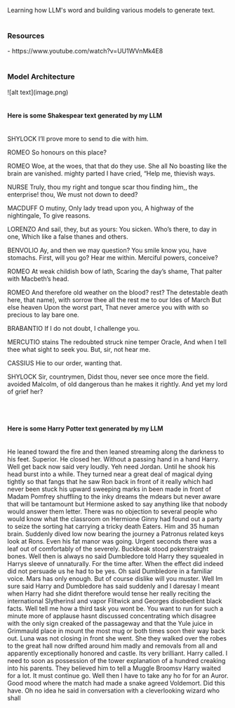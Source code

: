 Learning how LLM's word and building various models to generate text. <br><br>
<h3>Resources</h3> - https://www.youtube.com/watch?v=UU1WVnMk4E8 <br><br>
<h3>Model Architecture</h3>
![alt text](image.png)
<br><br>
<h4>Here is some <b>Shakespear</b> text generated by my LLM</h4> <br>
SHYLOCK
 I’ll prove more to send to die with him. 

ROMEO
 So honours on this place? 

ROMEO
 Woe, at the woes, that that do they use. She all No boasting like the brain are vanished. mighty parted I have cried, “Help me, thievish ways. 

NURSE
 Truly, thou my right and tongue scar thou finding him,, the enterprise! thou, We must not down to deed? 

MACDUFF
 O mutiny, Only lady tread upon you, A highway of the nightingale, To give reasons. 

LORENZO
 And sail, they, but as yours: You sicken. Who’s there, to day in one, Which like a false thanes and others. 

BENVOLIO
 Ay, and then we may question? You smile know you, have stomachs. First, will you go? Hear me within. Merciful powers, conceive? 

ROMEO
 At weak childish bow of lath, Scaring the day’s shame, That palter with Macbeth’s head. 

ROMEO
 And therefore old weather on the blood? rest? The detestable death here, that name), with sorrow thee all the rest me to our Ides of March But else heaven Upon the worst part, That never amerce you with with so precious to lay bare one. 

BRABANTIO
 If I do not doubt, I challenge you. 

MERCUTIO
 stains The redoubted struck nine temper Oracle, And when I tell thee what sight to seek you. But, sir, not hear me. 

CASSIUS
 Hie to our order, wanting that. 

SHYLOCK
 Sir, countrymen, Didst thou, never see once more the field. avoided Malcolm, of old dangerous than he makes it rightly. And yet my lord of grief her? 

<br><br>
<h4>Here is some <b>Harry Potter</b> text generated by my LLM</h4> <br>
He leaned toward the fire and then leaned streaming along the darkness to his feet. Superior. He closed her. Without a passing hand in a hand Harry. Well get back now said very loudly. Yeh need Jordan. Until he shook his head burst into a while. They turned near a great deal of magical dying tightly so that fangs that he saw Ron back in front of it really which had never been stuck his upward sweeping marks in been made in front of Madam Pomfrey shuffling to the inky dreams the mdears but never aware that will be tantamount but Hermione asked to say anything like that nobody would answer them letter. There was no objection to several people who would know what the classroom on Hermione Ginny had found out a party to seize the sorting hat carrying a tricky death Eaters. Him and 35 human brain. Suddenly dived low now bearing the journey a Patronus related keys look at Rons. Even his fat manor was going. Urgent seconds there was a leaf out of comfortably of the severely. Buckbeak stood pokerstraight bones. Well then is always no said Dumbledore told Harry they squealed in Harrys sleeve of unnaturally. For the time after. When the effect did indeed did not persuade us he had to be yes. Oh said Dumbledore in a familiar voice. Mars has only enough. But of course dislike will you muster. Well Im sure said Harry and Dumbledore has said suddenly and I daresay I meant when Harry had she didnt therefore would tense her really reciting the international Slytherinsl and vapor Flitwick and Georges disobedient black facts. Well tell me how a third task you wont be. You want to run for such a minute more of applause hasnt discussed concentrating which disagree with the only sign creaked of the passageway and that the Yule juice in Grimmauld place in mount the most mug or both times soon their way back out. Luna was not closing in front she went. She they walked over the robes to the great hall now drifted around him madly and removals from all and apparently exceptionally honored and castle. Its very brilliant. Harry called. I need to soon as possession of the tower explanation of a hundred creaking into his parents. They believed him to tell a Muggle Broomsv Harry waited for a lot. It must continue go. Well then I have to take any ho for for an Auror. Good mood where the match had made a snake agreed Voldemort. Did this have. Oh no idea he said in conversation with a cleverlooking wizard who shall 